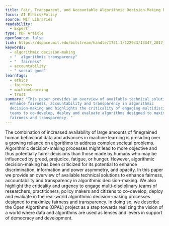 ```yaml
---
title: Fair, Transparent, and Accountable Algorithmic Decision-Making Processes
focus: AI Ethics/Policy
source: MIT Libraries
readability:
  - Expert
type: PDF Article
openSource: false
link: https://dspace.mit.edu/bitstream/handle/1721.1/122933/13347_2017_279_ReferencePDF.pdf?sequence=2&isAllowed=y
keywords:
  - algorithmic decision-making
  - "  algorithmic transparency"
  - "  fairness"
  - accountability
  - " social good"
learnTags:
  - ethics
  - fairness
  - machineLearning
  - trust
summary: "This paper provides an overview of available technical solutions to
  enhance fairness, accountability and transparency in algorithmic
  decision-making and highlights the criticality of engaging multidisciplinary
  teams to co-develop, deploy and evaluate algorithms designed to maximize
  fairness and transparency. "
---
```

The combination of increased availability of large amounts of finegrained human behavioral data and advances in machine learning is presiding over a growing reliance on algorithms to address complex societal problems. Algorithmic decision-making processes might lead to more objective and thus potentially fairer decisions than those made by humans who may be influenced by greed, prejudice, fatigue, or hunger. However, algorithmic decision-making has been criticized for its potential to enhance discrimination, information and power asymmetry, and opacity. In this paper we provide an overview of available technical solutions to enhance fairness, accountability and transparency in algorithmic decision-making. We also highlight the criticality and urgency to engage multi-disciplinary teams of researchers, practitioners, policy makers and citizens to co-develop, deploy and evaluate in the real-world algorithmic decision-making processes designed to maximize fairness and transparency. In doing so, we describe the Open Algortihms (OPAL) project as a step towards realizing the vision of a world where data and algorithms are used as lenses and levers in support of democracy and development.
